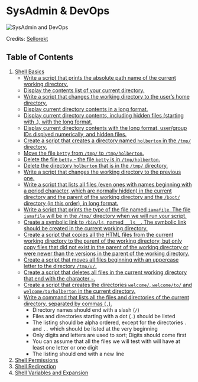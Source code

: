# SysAdmin & DevOps

![SysAdmin and DevOps](https://raw.githubusercontent.com/srinitude/holbertonschool-sysadmin_devops/master/SysAdminDevOpsTopicImage.jpg)

Credits: [Sellorekt](https://soundcloud.com/sellorekt/the-harder-it-gets)

## Table of Contents
1. [Shell Basics](https://github.com/srinitude/holbertonschool-sysadmin_devops/tree/master/0x00-shell_basics)
   * [Write a script that prints the absolute path name of the current working directory.](https://github.com/srinitude/holbertonschool-sysadmin_devops/blob/master/0x00-shell_basics/0-current_working_directory)
   * [Display the contents list of your current directory.](https://github.com/srinitude/holbertonschool-sysadmin_devops/blob/master/0x00-shell_basics/1-listit)
   * [Write a script that changes the working directory to the user’s home directory.](https://github.com/srinitude/holbertonschool-sysadmin_devops/blob/master/0x00-shell_basics/2-bring_me_home)
   * [Display current directory contents in a long format.](https://github.com/srinitude/holbertonschool-sysadmin_devops/blob/master/0x00-shell_basics/3-listfiles)
   * [Display current directory contents, including hidden files (starting with .), with the long format.](https://github.com/srinitude/holbertonschool-sysadmin_devops/blob/master/0x00-shell_basics/4-listmorefiles)
   * [Display current directory contents with the long format, user/group IDs displyed numerically, and hidden files.](https://github.com/srinitude/holbertonschool-sysadmin_devops/blob/master/0x00-shell_basics/5-listfilesdigitonly)
   * [Create a script that creates a directory named `holberton` in the `/tmp/` directory.](https://github.com/srinitude/holbertonschool-sysadmin_devops/blob/master/0x00-shell_basics/6-firstdirectory)
   * [Move the file `betty` from `/tmp/` to `/tmp/holberton`.](https://github.com/srinitude/holbertonschool-sysadmin_devops/blob/master/0x00-shell_basics/7-movethatfile)
   * [Delete the file `betty` - the file `betty` is in `/tmp/holberton`.](https://github.com/srinitude/holbertonschool-sysadmin_devops/blob/master/0x00-shell_basics/8-firstdelete)
   * [Delete the directory `holberton` that is in the `/tmp/` directory.](https://github.com/srinitude/holbertonschool-sysadmin_devops/blob/master/0x00-shell_basics/9-firstdirdeletion)
   * [Write a script that changes the working directory to the previous one.](https://github.com/srinitude/holbertonschool-sysadmin_devops/blob/master/0x00-shell_basics/10-back)
   * [Write a script that lists all files (even ones with names beginning with a period character, which are normally hidden) in the current directory and the parent of the working directory and the `/boot/` directory (in this order), in long format.](https://github.com/srinitude/holbertonschool-sysadmin_devops/blob/master/0x00-shell_basics/11-lists)
   * [Write a script that prints the type of the file named `iamafile`. The file `iamafile` will be in the `/tmp/` directory when we will run your script.](https://github.com/srinitude/holbertonschool-sysadmin_devops/blob/master/0x00-shell_basics/12-file_type)
   * [Create a symbolic link to `/bin/ls`, named `__ls__`. The symbolic link should be created in the current working directory.](https://github.com/srinitude/holbertonschool-sysadmin_devops/blob/master/0x00-shell_basics/13-symbolic_link)
   * [Create a script that copies all the HTML files from the current working directory to the parent of the working directory, but only copy files that did not exist in the parent of the working directory or were newer than the versions in the parent of the working directory.](https://github.com/srinitude/holbertonschool-sysadmin_devops/blob/master/0x00-shell_basics/14-copy_html)
   * [Create a script that moves all files beginning with an uppercase letter to the directory `/tmp/u/`.](https://github.com/srinitude/holbertonschool-sysadmin_devops/blob/master/0x00-shell_basics/15-lets_move)
   * [Create a script that deletes all files in the current working directory that end with the character `~`.](https://github.com/srinitude/holbertonschool-sysadmin_devops/blob/master/0x00-shell_basics/16-clean_emacs)
   * [Create a script that creates the directories `welcome/`, `welcome/to/` and `welcome/to/holberton` in the current directory.](https://github.com/srinitude/holbertonschool-sysadmin_devops/blob/master/0x00-shell_basics/17-tree)
   * [Write a command that lists all the files and directories of the current directory, separated by commas (`,`).](https://github.com/srinitude/holbertonschool-sysadmin_devops/blob/master/0x00-shell_basics/18-commas)
     * Directory names should end with a slash (`/`)
     * Files and directories starting with a dot (`.`) should be listed
     * The listing should be alpha ordered, except for the directories `.` and `..` which should be listed at the very beginning
     * Only digits and letters are used to sort; Digits should come first
     * You can assume that all the files we will test with will have at least one letter or one digit
     * The listing should end with a new line
2. [Shell Permissions](https://github.com/srinitude/holbertonschool-sysadmin_devops/tree/master/0x01-shell_permissions)
3. [Shell Redirection](https://github.com/srinitude/holbertonschool-sysadmin_devops/tree/master/0x02-shell_redirections)
4. [Shell Variables and Expansion](https://github.com/srinitude/holbertonschool-sysadmin_devops/tree/master/0x03-shell_variables_expansions)